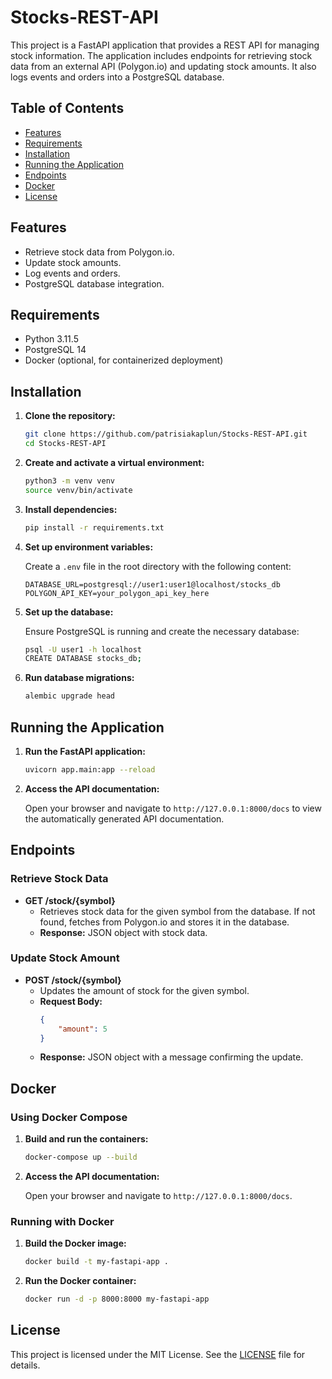 # Stocks-REST-API

This project is a FastAPI application that provides a REST API for managing stock information. The application includes endpoints for retrieving stock data from an external API (Polygon.io) and updating stock amounts. It also logs events and orders into a PostgreSQL database.

## Table of Contents
- [Features](#features)
- [Requirements](#requirements)
- [Installation](#installation)
- [Running the Application](#running-the-application)
- [Endpoints](#endpoints)
- [Docker](#docker)
- [License](#license)

## Features
- Retrieve stock data from Polygon.io.
- Update stock amounts.
- Log events and orders.
- PostgreSQL database integration.

## Requirements
- Python 3.11.5
- PostgreSQL 14
- Docker (optional, for containerized deployment)

## Installation

1. **Clone the repository:**

    ```sh
    git clone https://github.com/patrisiakaplun/Stocks-REST-API.git
    cd Stocks-REST-API
    ```

2. **Create and activate a virtual environment:**

    ```sh
    python3 -m venv venv
    source venv/bin/activate
    ```

3. **Install dependencies:**

    ```sh
    pip install -r requirements.txt
    ```

4. **Set up environment variables:**

    Create a `.env` file in the root directory with the following content:

    ```env
    DATABASE_URL=postgresql://user1:user1@localhost/stocks_db
    POLYGON_API_KEY=your_polygon_api_key_here
    ```

5. **Set up the database:**

    Ensure PostgreSQL is running and create the necessary database:

    ```sh
    psql -U user1 -h localhost
    CREATE DATABASE stocks_db;
    ```

6. **Run database migrations:**

    ```sh
    alembic upgrade head
    ```

## Running the Application

1. **Run the FastAPI application:**

    ```sh
    uvicorn app.main:app --reload
    ```

2. **Access the API documentation:**

    Open your browser and navigate to `http://127.0.0.1:8000/docs` to view the automatically generated API documentation.

## Endpoints

### Retrieve Stock Data
- **GET /stock/{symbol}**
    - Retrieves stock data for the given symbol from the database. If not found, fetches from Polygon.io and stores it in the database.
    - **Response:** JSON object with stock data.

### Update Stock Amount
- **POST /stock/{symbol}**
    - Updates the amount of stock for the given symbol.
    - **Request Body:**
      ```json
      {
          "amount": 5
      }
      ```
    - **Response:** JSON object with a message confirming the update.

## Docker

### Using Docker Compose

1. **Build and run the containers:**

    ```sh
    docker-compose up --build
    ```

2. **Access the API documentation:**

    Open your browser and navigate to `http://127.0.0.1:8000/docs`.

### Running with Docker

1. **Build the Docker image:**

    ```sh
    docker build -t my-fastapi-app .
    ```

2. **Run the Docker container:**

    ```sh
    docker run -d -p 8000:8000 my-fastapi-app
    ```

## License

This project is licensed under the MIT License. See the [LICENSE](LICENSE) file for details.
